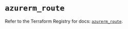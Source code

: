 # `azurerm_route`

Refer to the Terraform Registry for docs: [`azurerm_route`](https://registry.terraform.io/providers/hashicorp/azurerm/4.49.0/docs/resources/route).

